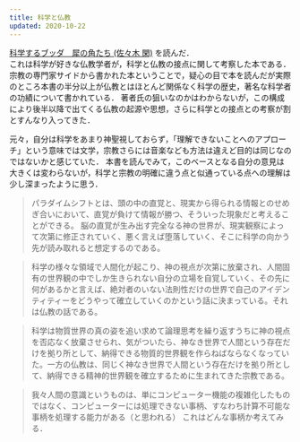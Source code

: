 ```yaml
---
title: 科学と仏教
updated: 2020-10-22
---
```


[科学するブッダ　犀の角たち (佐々木 閑)](https://www.amazon.co.jp/dp/B00GJFCW3I/) を読んだ．  
これは科学が好きな仏教学者が，科学と仏教の接点に関して考察した本である．
宗教の専門家サイドから書かれた本ということで，疑心の目で本を読んだが実際のところ本書の半分以上が仏教とはほとんど関係なく科学の歴史，著名な科学者の功績について書かれている．
著者氏の狙いなのかはわからないが，この構成により後半以降で出てくる仏教の起源や思想，さらに科学との接点との考察が割とすんなり入ってきた．

元々，自分は科学をあまり神聖視しておらず，「理解できないことへのアプローチ」という意味では文学，宗教さらには音楽なども方法は違えど目的は同じなのではないかと感じていた．
本書を読んでみて，このベースとなる自分の意見は大きくは変わらないが，科学と宗教の明確に違う点と似通っている点への理解は少し深まったように思う．

<!-- 人間化とは -->
> パラダイムシフトとは、頭の中の直覚と、現実から得られる情報とのせめぎ合いにおいて、直覚が負けて情報が勝つ、そういった現象だと考えることができる。
> 脳の直覚が生み出す完全なる神の世界が、現実観察によって次第に修正されていく、悪く言えば堕落していく、そこに科学の向かう先が読み取れると想定するのである。



<!-- 科学と仏教の接点 -->
> 科学の様々な領域で人間化が起こり、神の視点が次第に放棄され、人間固有の世界観の中でしか生きられない自分の立場を自覚していく、その先に何があるかと言えば、絶対者のいない法則性だけの世界で自己のアイデンティティーをどうやって確立していくのかという話に決まっている。それは仏教の話である。

> 科学は物質世界の真の姿を追い求めて論理思考を繰り返すうちに神の視点を否応なく放棄させられ、気がついたら、神なき世界で人間という存在だけを拠り所として、納得できる物質的世界観を作らねばならなくなっていた。一方の仏教は、同じく神なき世界で人間という存在だけを拠り所として、納得できる精神的世界観を確立するために生まれてきた宗教である。



<!-- 脳にはできて計算機にできない処理とは？ -->
> 我々人間の意識というものは、単にコンピューター機能の複雑化したものではなく、コンピューターには処理できない事柄、すなわち計算不可能な事柄を処理する能力がある（と思われる）
これはどんな事柄か考えてみる．
